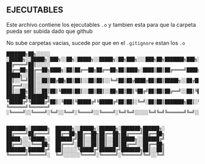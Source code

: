 ## EJECUTABLES

Este archivo contiene los ejecutables `.o` y tambien esta para que la carpeta pueda ser subida dado que github

No sube carpetas vacias, sucede por que en el `.gitignore` estan los `.o`


````
███████╗██╗░░░░░  ░█████╗░░█████╗░███╗░░██╗░█████╗░░█████╗░██╗███╗░░░███╗██╗███████╗███╗░░██╗████████╗░█████╗░
██╔════╝██║░░░░░  ██╔══██╗██╔══██╗████╗░██║██╔══██╗██╔══██╗██║████╗░████║██║██╔════╝████╗░██║╚══██╔══╝██╔══██╗
█████╗░░██║░░░░░  ██║░░╚═╝██║░░██║██╔██╗██║██║░░██║██║░░╚═╝██║██╔████╔██║██║█████╗░░██╔██╗██║░░░██║░░░██║░░██║
██╔══╝░░██║░░░░░  ██║░░██╗██║░░██║██║╚████║██║░░██║██║░░██╗██║██║╚██╔╝██║██║██╔══╝░░██║╚████║░░░██║░░░██║░░██║
███████╗███████╗  ╚█████╔╝╚█████╔╝██║░╚███║╚█████╔╝╚█████╔╝██║██║░╚═╝░██║██║███████╗██║░╚███║░░░██║░░░╚█████╔╝
╚══════╝╚══════╝  ░╚════╝░░╚════╝░╚═╝░░╚══╝░╚════╝░░╚════╝░╚═╝╚═╝░░░░░╚═╝╚═╝╚══════╝╚═╝░░╚══╝░░░╚═╝░░░░╚════╝░


███████╗░██████╗  ██████╗░░█████╗░██████╗░███████╗██████╗░
██╔════╝██╔════╝  ██╔══██╗██╔══██╗██╔══██╗██╔════╝██╔══██╗
█████╗░░╚█████╗░  ██████╔╝██║░░██║██║░░██║█████╗░░██████╔╝
██╔══╝░░░╚═══██╗  ██╔═══╝░██║░░██║██║░░██║██╔══╝░░██╔══██╗
███████╗██████╔╝  ██║░░░░░╚█████╔╝██████╔╝███████╗██║░░██║
╚══════╝╚═════╝░  ╚═╝░░░░░░╚════╝░╚═════╝░╚══════╝╚═╝░░╚═╝
````

